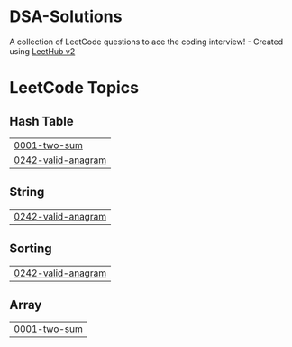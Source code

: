 # DSA-Solutions
A collection of LeetCode questions to ace the coding interview! - Created using [LeetHub v2](https://github.com/arunbhardwaj/LeetHub-2.0)

<!---LeetCode Topics Start-->
# LeetCode Topics
## Hash Table
|  |
| ------- |
| [0001-two-sum](https://github.com/Iamhiten09/DSA-Solutions/tree/master/0001-two-sum) |
| [0242-valid-anagram](https://github.com/Iamhiten09/DSA-Solutions/tree/master/0242-valid-anagram) |
## String
|  |
| ------- |
| [0242-valid-anagram](https://github.com/Iamhiten09/DSA-Solutions/tree/master/0242-valid-anagram) |
## Sorting
|  |
| ------- |
| [0242-valid-anagram](https://github.com/Iamhiten09/DSA-Solutions/tree/master/0242-valid-anagram) |
## Array
|  |
| ------- |
| [0001-two-sum](https://github.com/Iamhiten09/DSA-Solutions/tree/master/0001-two-sum) |
<!---LeetCode Topics End-->